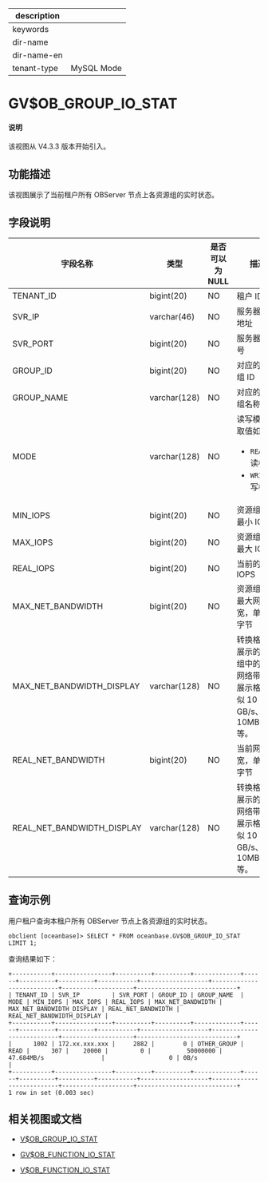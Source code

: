 |description||
|---|---|
|keywords||
|dir-name||
|dir-name-en||
|tenant-type|MySQL Mode|

# GV$OB_GROUP_IO_STAT

<main id="notice" type='explain'>
<h4>说明</h4>
<p>该视图从 V4.3.3 版本开始引入。</p>
</main>

## 功能描述

该视图展示了当前租户所有 OBServer 节点上各资源组的实时状态。

## 字段说明

|             字段名称          |      类型    | 是否可以为 NULL |            描述                                            |
|------------------------------|--------------|----------------|------------------------------------------------------------|
| TENANT_ID                    | bigint(20)   | NO             | 租户 ID                                                    |
| SVR_IP                       | varchar(46)  | NO             | 服务器 IP 地址                                              |
| SVR_PORT                     | bigint(20)   | NO             | 服务器端口号                                                |
| GROUP_ID                     | bigint(20)   | NO             | 对应的资源组 ID     |
| GROUP_NAME                   | varchar(128) | NO             | 对应的资源组名称     |     
| MODE                         | varchar(128) | NO             | 读写模式，取值如下：<ul><li>`READ`：读模式</li> <li>`WRITE`：写模式</li></ul>     |
| MIN_IOPS                     | bigint(20)   | NO             | 资源组中的最小 IOPS     |
| MAX_IOPS                     | bigint(20)   | NO             | 资源组中的最大 IOPS     |
| REAL_IOPS                    | bigint(20)   | NO             | 当前的 IOPS     |
| MAX_NET_BANDWIDTH            | bigint(20)   | NO             | 资源组中的最大网络带宽，单位为字节     |
| MAX_NET_BANDWIDTH_DISPLAY    | varchar(128) | NO             | 转换格式后展示的资源组中的最大网络带宽，展示格式类似 10 GB/s、10MB/s 等。     |
| REAL_NET_BANDWIDTH           | bigint(20)   | NO             | 当前网络带宽，单位为字节    |
| REAL_NET_BANDWIDTH_DISPLAY   | varchar(128) | NO             | 转换格式后展示的当前网络带宽，展示格式类似 10 GB/s、10MB/s 等。     |

## 查询示例

用户租户查询本租户所有 OBServer 节点上各资源组的实时状态。

```shell
obclient [oceanbase]> SELECT * FROM oceanbase.GV$OB_GROUP_IO_STAT LIMIT 1;
```

查询结果如下：

```shell
+-----------+----------------+----------+----------+-------------+------+----------+----------+-----------+-------------------+---------------------------+--------------------+----------------------------+
| TENANT_ID | SVR_IP         | SVR_PORT | GROUP_ID | GROUP_NAME  | MODE | MIN_IOPS | MAX_IOPS | REAL_IOPS | MAX_NET_BANDWIDTH | MAX_NET_BANDWIDTH_DISPLAY | REAL_NET_BANDWIDTH | REAL_NET_BANDWIDTH_DISPLAY |
+-----------+----------------+----------+----------+-------------+------+----------+----------+-----------+-------------------+---------------------------+--------------------+----------------------------+
|      1002 | 172.xx.xxx.xxx |     2882 |        0 | OTHER_GROUP | READ |      307 |    20000 |         0 |          50000000 | 47.684MB/s                |                  0 | 0B/s                       |
+-----------+----------------+----------+----------+-------------+------+----------+----------+-----------+-------------------+---------------------------+--------------------+----------------------------+
1 row in set (0.003 sec)
```

## 相关视图或文档

* [V$OB_GROUP_IO_STAT](31120.v-ob_group_io_stat-of-mysql-mode.md)

* [GV$OB_FUNCTION_IO_STAT](910.gv-ob_function_io_stat-of-mysql-mode.md)

* [V$OB_FUNCTION_IO_STAT](31110.v-ob_function_io_stat-of-mysql-mode.md)

